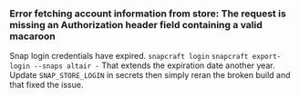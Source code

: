 ### Error fetching account information from store: The request is missing an Authorization header field containing a valid macaroon

Snap login credentials have expired.
`snapcraft login`
`snapcraft export-login --snaps altair -`
That extends the expiration date another year. 
Update `SNAP_STORE_LOGIN` in secrets then simply reran the broken build and that fixed the issue.


